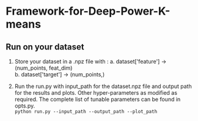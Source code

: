# Framework-for-Deep-Power-K-means

## Run on your dataset

1. Store your dataset in a .npz file with :
  a. dataset['feature'] -> (num_points, feat_dim)  
  b. dataset['target'] -> (num_points,)
  
2. Run the run.py with input_path for the dataset.npz file and output path for the results and plots. Other hyper-parameters as modified as required. The complete list of tunable parameters can be found in opts.py.  
`python run.py --input_path --output_path --plot_path`

